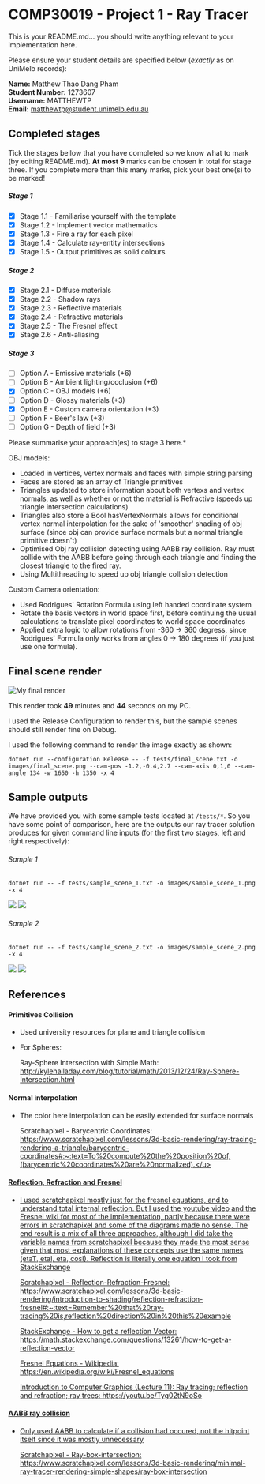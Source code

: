 # COMP30019 - Project 1 - Ray Tracer

This is your README.md... you should write anything relevant to your
implementation here.

Please ensure your student details are specified below (*exactly* as on UniMelb
records):

**Name:** Matthew Thao Dang Pham \
**Student Number:** 1273607 \
**Username:** MATTHEWTP \
**Email:** matthewtp@student.unimelb.edu.au

## Completed stages

Tick the stages bellow that you have completed so we know what to mark (by
editing README.md). **At most 9** marks can be chosen in total for stage
three. If you complete more than this many marks, pick your best one(s) to be
marked!

<!---
Tip: To tick, place an x between the square brackes [ ], like so: [x]
-->

##### Stage 1

- [x] Stage 1.1 - Familiarise yourself with the template
- [x] Stage 1.2 - Implement vector mathematics
- [x] Stage 1.3 - Fire a ray for each pixel
- [x] Stage 1.4 - Calculate ray-entity intersections
- [x] Stage 1.5 - Output primitives as solid colours

##### Stage 2

- [x] Stage 2.1 - Diffuse materials
- [x] Stage 2.2 - Shadow rays
- [x] Stage 2.3 - Reflective materials
- [x] Stage 2.4 - Refractive materials
- [x] Stage 2.5 - The Fresnel effect
- [x] Stage 2.6 - Anti-aliasing

##### Stage 3

- [ ] Option A - Emissive materials (+6)
- [ ] Option B - Ambient lighting/occlusion (+6)
- [x] Option C - OBJ models (+6)
- [ ] Option D - Glossy materials (+3)
- [x] Option E - Custom camera orientation (+3)
- [ ] Option F - Beer's law (+3)
- [ ] Option G - Depth of field (+3)

Please summarise your approach(es) to stage 3 here.*

OBJ models:
- Loaded in vertices, vertex normals and faces with simple string parsing
- Faces are stored as an array of Triangle primitives
- Triangles updated to store information about both vertexs and vertex normals, as well as
whether or not the material is Refractive (speeds up triangle intersection calculations)
- Triangles also store a Bool hasVertexNormals allows for conditional vertex normal interpolation for the
sake of 'smoother' shading of obj surface (since obj can provide surface normals but a normal triangle primitive doesn't)
- Optimised Obj ray collision detecting using AABB ray collision. Ray must collide with the AABB before
going through each triangle and finding the closest triangle to the fired ray.
- Using Multithreading to speed up obj triangle collision detection

Custom Camera orientation:
- Used Rodrigues' Rotation Formula using left handed coordinate system
- Rotate the basis vectors in world space first, before continuing the usual calculations
to translate pixel coordinates to world space coordinates
- Applied extra logic to allow rotations from -360 -> 360 degress, since Rodrigues' Formula
only works from angles 0 -> 180 degrees (if you just use one formula).

## Final scene render

![My final render](images/final_scene.png)

This render took **49** minutes and **44** seconds on my PC.

I used the Release Configuration to render this, but the sample scenes should still
render fine on Debug.

I used the following command to render the image exactly as shown:

```
dotnet run --configuration Release -- -f tests/final_scene.txt -o images/final_scene.png --cam-pos -1.2,-0.4,2.7 --cam-axis 0,1,0 --cam-angle 134 -w 1650 -h 1350 -x 4
```

## Sample outputs

We have provided you with some sample tests located at ```/tests/*```. So you
have some point of comparison, here are the outputs our ray tracer solution
produces for given command line inputs (for the first two stages, left and right
respectively):

###### Sample 1

```
dotnet run -- -f tests/sample_scene_1.txt -o images/sample_scene_1.png -x 4
```

<p float="left">
  <img src="images/sample_scene_1_s1.png" />
  <img src="images/sample_scene_1_s2.png" /> 
</p>

###### Sample 2

```
dotnet run -- -f tests/sample_scene_2.txt -o images/sample_scene_2.png -x 4
```

<p float="left">
  <img src="images/sample_scene_2_s1.png" />
  <img src="images/sample_scene_2_s2.png" /> 
</p>

## References

#### Primitives Collision
- Used university resources for plane and triangle collision
  
- For Spheres:

  Ray-Sphere Intersection with Simple Math: 
  <u>http://kylehalladay.com/blog/tutorial/math/2013/12/24/Ray-Sphere-Intersection.html</u>

#### Normal interpolation

- The color here interpolation can be easily extended for surface normals

  Scratchapixel - Barycentric Coordinates: 
  <u>https://www.scratchapixel.com/lessons/3d-basic-rendering/ray-tracing-rendering-a-triangle/barycentric-coordinates#:~:text=To%20compute%20the%20position%20of,(barycentric%20coordinates%20are%20normalized).</u>

#### Reflection, Refraction and Fresnel
- I used scratchapixel mostly just for the fresnel equations, and to understand total internal reflection.
But I used the youtube video and the Fresnel wiki for most of the implementation, partly because there 
were errors in scratchapixel and some of the diagrams made no sense. The end result is a mix of all three 
approaches, although I did take the variable names from scratchapixel because they made the most sense given that most explanations of these concepts use the same names (etaT, etaI, eta, cosI). Reflection is literally
one equation I took from StackExchange

  Scratchapixel - Reflection-Refraction-Fresnel: 
  <u>https://www.scratchapixel.com/lessons/3d-basic-rendering/introduction-to-shading/reflection-refraction-fresnel#:~:text=Remember%20that%20ray-tracing%20is,reflection%20direction%20in%20this%20example</u>

  StackExchange - How to get a reflection Vector:
  <u>https://math.stackexchange.com/questions/13261/how-to-get-a-reflection-vector</u>

  Fresnel Equations - Wikipedia: 
  <u>https://en.wikipedia.org/wiki/Fresnel_equations</u>

  Introduction to Computer Graphics (Lecture 11): Ray tracing; reflection and refraction; ray trees: 
  <u>https://youtu.be/Tyg02tN9oSo</u>

#### AABB ray collision
- Only used AABB to calculate if a collision had occured, not the hitpoint itself since it was mostly
unnecessary

  Scratchapixel - Ray-box-intersection: 
  <u>https://www.scratchapixel.com/lessons/3d-basic-rendering/minimal-ray-tracer-rendering-simple-shapes/ray-box-intersection</u>




